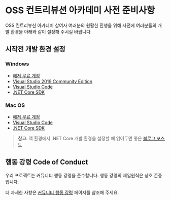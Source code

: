 # OSS 컨트리뷰션 아카데미 사전 준비사항 #

OSS 컨트리뷰션 아카데미 참여자 여러분의 원활한 진행을 위해 사전에 여러분들의 개발 환경을 아래와 같이 설정해 주시길 바랍니다.


## 시작전 개발 환경 설정 ##

### Windows ###

* [애저 무료 계정](https://azure.microsoft.com/ko-kr/free/?WT.mc_id=dotnet-33677-juyoo)
* [Visual Studio 2019 Community Edition](https://visualstudio.microsoft.com/vs/?WT.mc_id=dotnet-33677-juyoo)
* [Visual Studio Code](https://code.visualstudio.com/?WT.mc_id=dotnet-33677-juyoo)
* [.NET Core SDK](https://dotnet.microsoft.com/download?WT.mc_id=dotnet-33677-juyoo)


### Mac OS ###

* [애저 무료 계정](https://azure.microsoft.com/ko-kr/free/?WT.mc_id=dotnet-33677-juyoo)
* [Visual Studio Code](https://code.visualstudio.com/?WT.mc_id=dotnet-33677-juyoo)
* [.NET Core SDK](https://dotnet.microsoft.com/download?WT.mc_id=dotnet-33677-juyoo)

> **참고**: 맥 환경에서 .NET Core 개발 환경을 설정할 때 읽어두면 좋은 [블로그 포스트](https://blog.aliencube.org/ko/2019/12/05/tools-for-dotnet-devs-on-mac/)


## 행동 강령 Code of Conduct ##

우리 프로젝트는 커뮤니티 행동 강령을 준수합니다. 행동 강령의 제일원칙은 상호 존중입니다.

더 자세한 사항은 [커뮤니티 행동 강령](https://github.com/devrel-kr/virtual-events/blob/translated/l10n/ko-kr/CODE_OF_CONDUCT.md) 페이지를 참조해 주세요.

